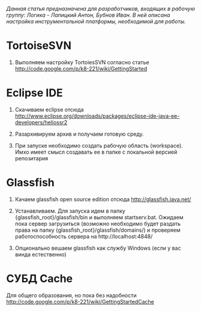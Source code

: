 _Данная статья предназначена для разработчиков, входящих в рабочую группу: Логика - Лапицкий Антон, Бубнов Иван. В ней описана настройка инструментальной платформы, необходимой для работы._

# TortoiseSVN #

1. Выполняем настройку TortoiesSVN согласно статье http://code.google.com/p/k8-221/wiki/GettingStarted

# Eclipse IDE #

1. Скачиваем eclipse отсюда http://www.eclipse.org/downloads/packages/eclipse-ide-java-ee-developers/heliossr2

2. Разархивируем архив и получаем готовую среду.

3. При запуске необходимо создать рабочую область (workspace). Имхо имеет смысл создавать ее в папке с локальной версией репозитария

# Glassfish #

1. Качаем glassfish open source edition отсюда http://glassfish.java.net/

2. Устанавливаем. Для запуска идем в папку {glassfish\_root}/glassfish/bin и выполняем startserv.bat. Ожидаем пока сервер загрузиться (возможно необходимо будет раздать права на папку {glassfish\_root}/glassfish/domains/) и проверяем работоспособность сервера на http://localhost:4848/

3. Опционально вешаем glassfish как службу Windows (если у вас винда естественно)

# СУБД Cache #

Для общего образования, но пока без надобности http://code.google.com/p/k8-221/wiki/GettingStartedCache